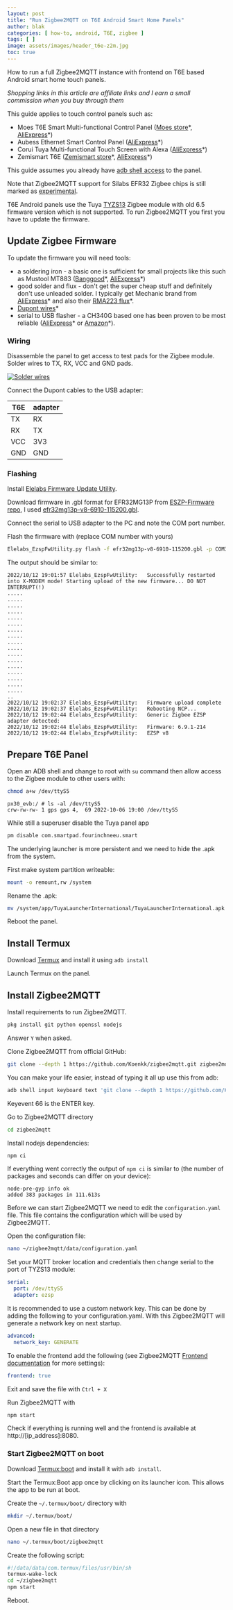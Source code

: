 ```yaml
---
layout: post
title: "Run Zigbee2MQTT on T6E Android Smart Home Panels"
author: blak
categories: [ how-to, android, T6E, zigbee ]
tags: [ ]
image: assets/images/header_t6e-z2m.jpg
toc: true
---
```


How to run a full Zigbee2MQTT instance with frontend on T6E based Android smart home touch panels.

_Shopping links in this article are affiliate links and I earn a small commission when you buy through them_

<p>This guide applies to touch control panels such as:</p>
<ul>
  <li>Moes T6E Smart Multi-functional Control Panel (<a href="https://www.moeshouse.com/products/tuya-smart-home-multi-functional-touch-screen-control-panel-4-inch-in-wall?ref=v4thya2eufek">Moes store</a>*, <a href="https://www.aliexpress.com/item/1005003799973429.html?aff_fcid=a6ecab89ce6641d88b11cf84aaf81932-1664369338596-08437-_Dee5hOB&amp;tt=CPS_NORMAL&amp;aff_fsk=_Dee5hOB&amp;aff_platform=shareComponent-detail&amp;sk=_Dee5hOB&amp;aff_trace_key=a6ecab89ce6641d88b11cf84aaf81932-1664369338596-08437-_Dee5hOB&amp;terminal_id=5328bb0326ad4ecea39a5766fa327b23&amp;afSmartRedirect=y">AliExpress</a>*)</li>
  <li>Aubess Ethernet Smart Control Panel (<a href="https://www.aliexpress.com/item/1005004639636958.html?aff_fcid=33974372f9ca4396a4ebc4d388677d06-1664369339410-05923-_DltEVer&amp;tt=CPS_NORMAL&amp;aff_fsk=_DltEVer&amp;aff_platform=shareComponent-detail&amp;sk=_DltEVer&amp;aff_trace_key=33974372f9ca4396a4ebc4d388677d06-1664369339410-05923-_DltEVer&amp;terminal_id=5328bb0326ad4ecea39a5766fa327b23&amp;afSmartRedirect=y">AliExpress</a>*)</li>
  <li>Corui Tuya Multi-functional Touch Screen with Alexa (<a href="https://www.aliexpress.com/item/1005004771330533.html?aff_fcid=3cca54898e7a48eca8e175afa87f980d-1664791198884-07428-_DlNe5lz&amp;tt=CPS_NORMAL&amp;aff_fsk=_DlNe5lz&amp;aff_platform=shareComponent-detail&amp;sk=_DlNe5lz&amp;aff_trace_key=3cca54898e7a48eca8e175afa87f980d-1664791198884-07428-_DlNe5lz&amp;terminal_id=5328bb0326ad4ecea39a5766fa327b23&amp;afSmartRedirect=y">AliExpress</a>*)</li>
  <li>Zemismart T6E (<a href="https://www.zemismart.com/products/t6e?DIST=QEVHGw%3D%3D">Zemismart store</a>*, <a href="https://www.aliexpress.com/item/1005004295932676.html?aff_fcid=fe04b4ef296b4831976c1806acc2035e-1664869926171-01577-_DnDbrb1&amp;tt=CPS_NORMAL&amp;aff_fsk=_DnDbrb1&amp;aff_platform=shareComponent-detail&amp;sk=_DnDbrb1&amp;aff_trace_key=fe04b4ef296b4831976c1806acc2035e-1664869926171-01577-_DnDbrb1&amp;terminal_id=5328bb0326ad4ecea39a5766fa327b23&amp;afSmartRedirect=y">AliExpress</a>*)</li>
</ul>

This guide assumes you already have [adb shell access](t6e-sideload) to the panel.

Note that Zigbee2MQTT support for Silabs EFR32 Zigbee chips is still marked as [experimental](https://www.zigbee2mqtt.io/guide/adapters/#experimental).

T6E Android panels use the Tuya [TYZS13](https://developer.tuya.com/en/docs/iot/tyzs13-module-datasheet?id=K98u373pszqe3) Zigbee module with old 6.5 firmware version which is not supported. To run Zigbee2MQTT you first you have to update the firmware.

## Update Zigbee Firmware

To update the firmware you will need tools:

* a soldering iron - a basic one is sufficient for small projects like this such as Mustool MT883 ([Banggood](https://www.banggood.com/custlink/Dv3YBFghm0)\*, [AliExpress](https://www.aliexpress.com/item/1005003539843276.html?aff_fcid=bfc3ff5d9e08469bbc0a27b48abefb38-1665604126976-03827-_DkSK3ar&tt=CPS_NORMAL&aff_fsk=_DkSK3ar&aff_platform=shareComponent-detail&sk=_DkSK3ar&aff_trace_key=bfc3ff5d9e08469bbc0a27b48abefb38-1665604126976-03827-_DkSK3ar&terminal_id=3f8c776975fd455ba956809c02d71a91&afSmartRedirect=y)*)
* good solder and flux - don't get the super cheap stuff and definitely don't use unleaded solder. I typically get Mechanic brand from [AliExpress](https://www.aliexpress.com/item/4001063085857.html?aff_fcid=930875f8ff774350942913f4eed19e02-1665604099892-08639-_DDoZ8Ej&tt=CPS_NORMAL&aff_fsk=_DDoZ8Ej&aff_platform=shareComponent-detail&sk=_DDoZ8Ej&aff_trace_key=930875f8ff774350942913f4eed19e02-1665604099892-08639-_DDoZ8Ej&terminal_id=3f8c776975fd455ba956809c02d71a91&afSmartRedirect=y)* and also their [RMA223 flux](https://www.aliexpress.com/item/4000105248849.html?aff_fcid=e52660eb2df0434c8175fb2d0b39ca98-1665604112941-05734-_DFchJSr&tt=CPS_NORMAL&aff_fsk=_DFchJSr&aff_platform=shareComponent-detail&sk=_DFchJSr&aff_trace_key=e52660eb2df0434c8175fb2d0b39ca98-1665604112941-05734-_DFchJSr&terminal_id=3f8c776975fd455ba956809c02d71a91&afSmartRedirect=y)*.
* [Dupont wires](https://www.aliexpress.com/item/32650156940.html?aff_fcid=b6c2226c97324da4ae9af87710a906f9-1665604388023-08919-_Dd2xp5D&tt=CPS_NORMAL&aff_fsk=_Dd2xp5D&aff_platform=shareComponent-detail&sk=_Dd2xp5D&aff_trace_key=b6c2226c97324da4ae9af87710a906f9-1665604388023-08919-_Dd2xp5D&terminal_id=3f8c776975fd455ba956809c02d71a91&afSmartRedirect=y)*
* serial to USB flasher - a CH340G based one has been proven to be most reliable ([AliExpress](https://www.aliexpress.com/item/32849030301.html?aff_fcid=4d06b084ef26417c90c096baf439f507-1665604369863-08882-_DCvTaG3&tt=CPS_NORMAL&aff_fsk=_DCvTaG3&aff_platform=shareComponent-detail&sk=_DCvTaG3&aff_trace_key=4d06b084ef26417c90c096baf439f507-1665604369863-08882-_DCvTaG3&terminal_id=3f8c776975fd455ba956809c02d71a91&afSmartRedirect=y)\* or [Amazon](https://amzn.to/3CvV5Pt)*).

### Wiring

Disassemble the panel to get access to test pads for the Zigbee module. Solder wires to TX, RX, VCC and GND pads.

[![Solder wires](/assets/images/t6e-z2m/wires.jpg)](/assets/images/t6e-z2m/wires.jpg)

Connect the Dupont cables to the USB adapter:

| T6E | adapter |
|---|---|
| TX | RX |
| RX | TX |
| VCC | 3V3 |
| GND | GND |

### Flashing

Install [Elelabs Firmware Update Utility](https://github.com/Elelabs/elelabs-zigbee-ezsp-utility#getting-started).

Download firmware in .gbl format for EFR32MG13P from [ESZP-Firmware repo](https://github.com/zha-ng/EZSP-Firmware/tree/master/Elelabs-ELU013), I used [efr32mg13p-v8-6910-115200.gbl](https://github.com/zha-ng/EZSP-Firmware/blob/master/Elelabs-ELU013/efr32mg13p-v8-6910-115200.gbl).

Connect the serial to USB adapter to the PC and note the COM port number.

Flash the firmware with (replace COM number with yours)

```bash
Elelabs_EzspFwUtility.py flash -f efr32mg13p-v8-6910-115200.gbl -p COM3
```

The output should be similar to:

```shellsession
2022/10/12 19:01:57 Elelabs_EzspFwUtility:   Successfully restarted into X-MODEM mode! Starting upload of the new firmware... DO NOT INTERRUPT(!)
.....
.....
.....
.....
.....
.....
.....
.....
.....
.....
.....
.....
.....
.....
.....
.....
.....
..
2022/10/12 19:02:37 Elelabs_EzspFwUtility:   Firmware upload complete
2022/10/12 19:02:37 Elelabs_EzspFwUtility:   Rebooting NCP...
2022/10/12 19:02:44 Elelabs_EzspFwUtility:   Generic Zigbee EZSP adapter detected:
2022/10/12 19:02:44 Elelabs_EzspFwUtility:   Firmware: 6.9.1-214
2022/10/12 19:02:44 Elelabs_EzspFwUtility:   EZSP v8
```

## Prepare T6E Panel

Open an ADB shell and change to root with `su` command then allow access to the Zigbee module to other users with:

```sh
chmod a+w /dev/ttyS5
```

```shellsession
px30_evb:/ # ls -al /dev/ttyS5
crw-rw-rw- 1 gps gps 4,  69 2022-10-06 19:00 /dev/ttyS5
```

While still a superuser disable the Tuya panel app

```sh
pm disable com.smartpad.fourinchneeu.smart
```

The underlying launcher is more persistent and we need to hide the .apk from the system.

First make system partition writeable:

```sh
mount -o remount,rw /system
```

Rename the .apk:

```sh
mv /system/app/TuyaLauncherInternational/TuyaLauncherInternational.apk /system/app/TuyaLauncherInternational/TuyaLauncherInternational.apk.original
```

Reboot the panel.

## Install Termux

Download [Termux](https://f-droid.org/en/packages/com.termux/) and install it using `adb install`

Launch Termux on the panel.

## Install Zigbee2MQTT

Install requirements to run Zigbee2MQTT.

```sh
pkg install git python openssl nodejs
```

Answer `Y` when asked.

Clone Zigbee2MQTT from official GitHub:

```sh
git clone --depth 1 https://github.com/Koenkk/zigbee2mqtt.git zigbee2mqtt
```

You can make your life easier, instead of typing it all up use this from adb:

```sh
adb shell input keyboard text 'git clone --depth 1 https://github.com/Koenkk/zigbee2mqtt.git zigbee2mqtt' && adb shell input keyevent 66
```

Keyevent 66 is the ENTER key.

Go to Zigbee2MQTT directory

```sh
cd zigbee2mqtt
```

Install nodejs dependencies:

```sh
npm ci
```

If everything went correctly the output of `npm ci` is similar to (the number of packages and seconds can differ on your device):

```shellsession
node-pre-gyp info ok
added 383 packages in 111.613s
```

Before we can start Zigbee2MQTT we need to edit the `configuration.yaml` file. This file contains the configuration which will be used by Zigbee2MQTT.

Open the configuration file:

```sh
nano ~/zigbee2mqtt/data/configuration.yaml
```

Set your MQTT broker location and credentials then change serial to the port of TYZS13 module:

```yaml
serial:
  port: /dev/ttyS5
  adapter: ezsp
```

It is recommended to use a custom network key. This can be done by adding the following to your configuration.yaml. With this Zigbee2MQTT will generate a network key on next startup.

```yaml
advanced:
  network_key: GENERATE
```

To enable the frontend add the following (see Zigbee2MQTT [Frontend documentation](https://www.zigbee2mqtt.io/guide/configuration/frontend.html) for more settings):

```yaml
frontend: true
```

Exit and save the file with `Ctrl + X`

Run Zigbee2MQTT with

```sh
npm start
```

Check if everything is running well and the frontend is available at http://[ip_address]:8080.

### Start Zigbee2MQTT on boot

Download [Termux:boot](https://f-droid.org/en/packages/com.termux.boot/) and install it with `adb install`.

Start the Termux:Boot app once by clicking on its launcher icon. This allows the app to be run at boot.

Create the `~/.termux/boot/` directory with

```sh
mkdir ~/.termux/boot/
```

Open a new file in that directory

```sh
nano ~/.termux/boot/zigbee2mqtt
```

Create the following script:

```sh
#!/data/data/com.termux/files/usr/bin/sh
termux-wake-lock
cd ~/zigbee2mqtt
npm start
```

Reboot.

